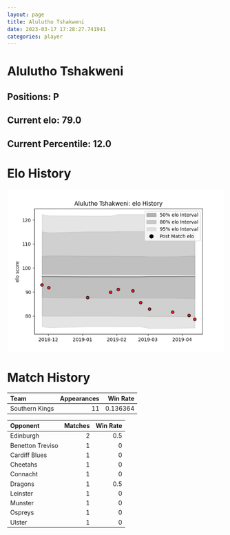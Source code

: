 ```yaml
---  
layout: page  
title: Alulutho Tshakweni  
date: 2023-03-17 17:28:27.741941  
categories: player  
---
```

# Alulutho Tshakweni

## Positions: P

## Current elo: 79.0

## Current Percentile: 12.0

# Elo History


![elo history](history_AluluthoTshakweni.png)
# Match History


| Team           |   Appearances |   Win Rate |
|:---------------|--------------:|-----------:|
| Southern Kings |            11 |   0.136364 |

| Opponent         |   Matches |   Win Rate |
|:-----------------|----------:|-----------:|
| Edinburgh        |         2 |        0.5 |
| Benetton Treviso |         1 |        0   |
| Cardiff Blues    |         1 |        0   |
| Cheetahs         |         1 |        0   |
| Connacht         |         1 |        0   |
| Dragons          |         1 |        0.5 |
| Leinster         |         1 |        0   |
| Munster          |         1 |        0   |
| Ospreys          |         1 |        0   |
| Ulster           |         1 |        0   |